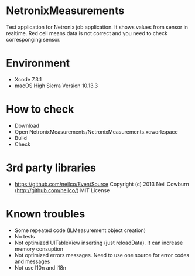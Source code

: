 # NetronixMeasurements
Test application for Netronix job application. It shows values from sensor in realtime.
Red cell means data is not correct and you need to check corresponging sensor.

# Environment
* Xcode 7.3.1
* macOS High Sierra Version 10.13.3

# How to check
* Download
* Open NetronixMeasurements/NetronixMeasurements.xcworkspace
* Build
* Check

# 3rd party libraries
* https://github.com/neilco/EventSource Copyright (c) 2013 Neil Cowburn (http://github.com/neilco/) MIT License

# Known troubles
* Some repeated code (ILMeasurement object creation)
* No tests
* Not optimized UITableView inserting (just reloadData). It can increase memory consuption
* Not optimized errors messages. Need to use one source for error codes and messages
* Not use l10n and i18n
